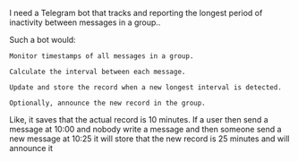 I need a Telegram bot that tracks and reporting the longest period of inactivity between messages in a group..

Such a bot would:

    Monitor timestamps of all messages in a group.

    Calculate the interval between each message.

    Update and store the record when a new longest interval is detected.

    Optionally, announce the new record in the group.


Like, it saves that the actual record is 10 minutes. If a user then send a message at 10:00 and nobody write a message and then someone send a new message at 10:25 it will store that the new record is 25 minutes and will announce it